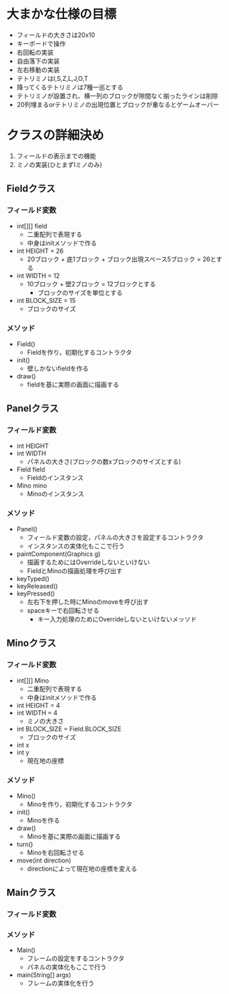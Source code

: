 # 大まかな仕様の目標  
- フィールドの大きさは20x10  
- キーボードで操作  
- 右回転の実装  
- 自由落下の実装  
- 左右移動の実装  
- テトリミノはI,S,Z,L,J,O,T  
- 降ってくるテトリミノは7種一巡とする  
- テトリミノが設置され、横一列のブロックが隙間なく揃ったラインは削除  
- 20列埋まるorテトリミノの出現位置とブロックが重なるとゲームオーバー  

# クラスの詳細決め  
1. フィールドの表示までの機能
2. ミノの実装(ひとまずIミノのみ)
## Fieldクラス  
### フィールド変数  
- int[][] field  
    - 二重配列で表現する  
    - 中身はinitメソッドで作る  
- int HEIGHT = 26  
    - 20ブロック + 底1ブロック + ブロック出現スペース5ブロック = 26とする  
- int WIDTH = 12  
    - 10ブロック + 壁2ブロック = 12ブロックとする  
        - ブロックのサイズを単位とする  
- int BLOCK_SIZE = 15  
    - ブロックのサイズ  
### メソッド  
- Field()
    - Fieldを作り，初期化するコントラクタ
- init()  
    - 壁しかないfieldを作る  
- draw()  
    - fieldを基に実際の画面に描画する
## Panelクラス  
### フィールド変数
- int HEIGHT
- int WIDTH  
    - パネルの大きさ(ブロックの数xブロックのサイズとする)  
- Field field  
    - Fieldのインスタンス  
- Mino mino  
    - Minoのインスタンス  
### メソッド  
- Panel()  
    - フィールド変数の設定，パネルの大きさを設定するコントラクタ  
    - インスタンスの実体化もここで行う  
- paintComponent(Graphics g)  
    - 描画するためにはOverrideしないといけない  
    - FieldとMinoの描画処理を呼び出す  
- keyTyped()
- keyReleased()
- keyPressed()
    - 左右下を押した時にMinoのmoveを呼び出す
    - spaceキーで右回転させる
        - キー入力処理のためにOverrideしないといけないメッソド
## Minoクラス  
### フィールド変数  
- int[][] Mino  
    - 二重配列で表現する  
    - 中身はinitメソッドで作る  
- int HEIGHT = 4  
- int WIDTH = 4  
    - ミノの大きさ  
- int BLOCK_SIZE = Field.BLOCK_SIZE  
    - ブロックのサイズ  
- int x  
- int y  
    - 現在地の座標  
### メソッド  
- Mino()  
    - Minoを作り，初期化するコントラクタ  
- init()  
    - Minoを作る  
- draw()  
    - Minoを基に実際の画面に描画する  
- turn()  
    - Minoを右回転させる  
- move(int direction)  
    - directionによって現在地の座標を変える  
## Mainクラス  
### フィールド変数    
### メソッド  
- Main()  
    - フレームの設定をするコントラクタ  
    - パネルの実体化もここで行う  
- main(String[] args)  
    - フレームの実体化を行う  